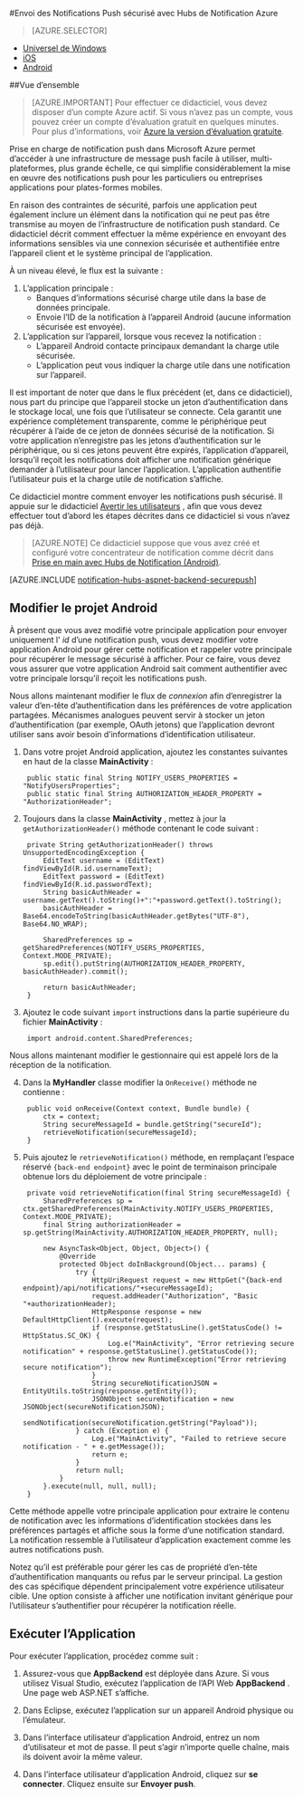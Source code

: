 <properties
    pageTitle="Envoi des Notifications Push sécurisé avec Hubs de Notification Azure"
    description="Découvrez comment envoyer les notifications push sécurisé à une application Android à partir d’Azure. Exemples de code écrits en Java et c#."
    documentationCenter="android"
    keywords="notification, les notifications push, d’émission transmission des messages, les notifications push android"
    authors="ysxu"
    manager="erikre"
    editor=""
    services="notification-hubs"/>

<tags
    ms.service="notification-hubs"
    ms.workload="mobile"
    ms.tgt_pltfrm="android"
    ms.devlang="java"
    ms.topic="article"
    ms.date="06/29/2016" 
    ms.author="yuaxu"/>

#<a name="sending-secure-push-notifications-with-azure-notification-hubs"></a>Envoi des Notifications Push sécurisé avec Hubs de Notification Azure

> [AZURE.SELECTOR]
- [Universel de Windows](notification-hubs-aspnet-backend-windows-dotnet-wns-secure-push-notification.md)
- [iOS](notification-hubs-aspnet-backend-ios-push-apple-apns-secure-notification.md)
- [Android](notification-hubs-aspnet-backend-android-secure-google-gcm-push-notification.md)

##<a name="overview"></a>Vue d’ensemble

> [AZURE.IMPORTANT] Pour effectuer ce didacticiel, vous devez disposer d’un compte Azure actif. Si vous n’avez pas un compte, vous pouvez créer un compte d’évaluation gratuit en quelques minutes. Pour plus d’informations, voir [Azure la version d’évaluation gratuite](https://azure.microsoft.com/pricing/free-trial/?WT.mc_id=A643EE910&amp;returnurl=http%3A%2F%2Fazure.microsoft.com%2Fen-us%2Fdocumentation%2Farticles%2Fpartner-xamarin-notification-hubs-ios-get-started).

Prise en charge de notification push dans Microsoft Azure permet d’accéder à une infrastructure de message push facile à utiliser, multi-plateformes, plus grande échelle, ce qui simplifie considérablement la mise en œuvre des notifications push pour les particuliers ou entreprises applications pour plates-formes mobiles.

En raison des contraintes de sécurité, parfois une application peut également inclure un élément dans la notification qui ne peut pas être transmise au moyen de l’infrastructure de notification push standard. Ce didacticiel décrit comment effectuer la même expérience en envoyant des informations sensibles via une connexion sécurisée et authentifiée entre l’appareil client et le système principal de l’application.

À un niveau élevé, le flux est la suivante :

1. L’application principale :
    - Banques d’informations sécurisé charge utile dans la base de données principale.
    - Envoie l’ID de la notification à l’appareil Android (aucune information sécurisée est envoyée).
2. L’application sur l’appareil, lorsque vous recevez la notification :
    - L’appareil Android contacte principaux demandant la charge utile sécurisée.
    - L’application peut vous indiquer la charge utile dans une notification sur l’appareil.

Il est important de noter que dans le flux précédent (et, dans ce didacticiel), nous part du principe que l’appareil stocke un jeton d’authentification dans le stockage local, une fois que l’utilisateur se connecte. Cela garantit une expérience complètement transparente, comme le périphérique peut récupérer à l’aide de ce jeton de données sécurisé de la notification. Si votre application n’enregistre pas les jetons d’authentification sur le périphérique, ou si ces jetons peuvent être expirés, l’application d’appareil, lorsqu’il reçoit les notifications doit afficher une notification générique demander à l’utilisateur pour lancer l’application. L’application authentifie l’utilisateur puis et la charge utile de notification s’affiche.

Ce didacticiel montre comment envoyer les notifications push sécurisé. Il appuie sur le didacticiel [Avertir les utilisateurs](notification-hubs-aspnet-backend-gcm-android-push-to-user-google-notification.md) , afin que vous devez effectuer tout d’abord les étapes décrites dans ce didacticiel si vous n’avez pas déjà.

> [AZURE.NOTE] Ce didacticiel suppose que vous avez créé et configuré votre concentrateur de notification comme décrit dans [Prise en main avec Hubs de Notification (Android)](notification-hubs-android-push-notification-google-gcm-get-started.md).

[AZURE.INCLUDE [notification-hubs-aspnet-backend-securepush](../../includes/notification-hubs-aspnet-backend-securepush.md)]

## <a name="modify-the-android-project"></a>Modifier le projet Android

À présent que vous avez modifié votre principale application pour envoyer uniquement l' *id* d’une notification push, vous devez modifier votre application Android pour gérer cette notification et rappeler votre principale pour récupérer le message sécurisé à afficher.
Pour ce faire, vous devez vous assurer que votre application Android sait comment authentifier avec votre principale lorsqu’il reçoit les notifications push.

Nous allons maintenant modifier le flux de *connexion* afin d’enregistrer la valeur d’en-tête d’authentification dans les préférences de votre application partagées. Mécanismes analogues peuvent servir à stocker un jeton d’authentification (par exemple, OAuth jetons) que l’application devront utiliser sans avoir besoin d’informations d’identification utilisateur.

1. Dans votre projet Android application, ajoutez les constantes suivantes en haut de la classe **MainActivity** :

        public static final String NOTIFY_USERS_PROPERTIES = "NotifyUsersProperties";
        public static final String AUTHORIZATION_HEADER_PROPERTY = "AuthorizationHeader";

2. Toujours dans la classe **MainActivity** , mettez à jour la `getAuthorizationHeader()` méthode contenant le code suivant :

        private String getAuthorizationHeader() throws UnsupportedEncodingException {
            EditText username = (EditText) findViewById(R.id.usernameText);
            EditText password = (EditText) findViewById(R.id.passwordText);
            String basicAuthHeader = username.getText().toString()+":"+password.getText().toString();
            basicAuthHeader = Base64.encodeToString(basicAuthHeader.getBytes("UTF-8"), Base64.NO_WRAP);

            SharedPreferences sp = getSharedPreferences(NOTIFY_USERS_PROPERTIES, Context.MODE_PRIVATE);
            sp.edit().putString(AUTHORIZATION_HEADER_PROPERTY, basicAuthHeader).commit();

            return basicAuthHeader;
        }

3. Ajoutez le code suivant `import` instructions dans la partie supérieure du fichier **MainActivity** :

        import android.content.SharedPreferences;

Nous allons maintenant modifier le gestionnaire qui est appelé lors de la réception de la notification.

4. Dans la **MyHandler** classe modifier la `OnReceive()` méthode ne contienne :

        public void onReceive(Context context, Bundle bundle) {
            ctx = context;
            String secureMessageId = bundle.getString("secureId");
            retrieveNotification(secureMessageId);
        }

5. Puis ajoutez le `retrieveNotification()` méthode, en remplaçant l’espace réservé `{back-end endpoint}` avec le point de terminaison principale obtenue lors du déploiement de votre principale :

        private void retrieveNotification(final String secureMessageId) {
            SharedPreferences sp = ctx.getSharedPreferences(MainActivity.NOTIFY_USERS_PROPERTIES, Context.MODE_PRIVATE);
            final String authorizationHeader = sp.getString(MainActivity.AUTHORIZATION_HEADER_PROPERTY, null);

            new AsyncTask<Object, Object, Object>() {
                @Override
                protected Object doInBackground(Object... params) {
                    try {
                        HttpUriRequest request = new HttpGet("{back-end endpoint}/api/notifications/"+secureMessageId);
                        request.addHeader("Authorization", "Basic "+authorizationHeader);
                        HttpResponse response = new DefaultHttpClient().execute(request);
                        if (response.getStatusLine().getStatusCode() != HttpStatus.SC_OK) {
                            Log.e("MainActivity", "Error retrieving secure notification" + response.getStatusLine().getStatusCode());
                            throw new RuntimeException("Error retrieving secure notification");
                        }
                        String secureNotificationJSON = EntityUtils.toString(response.getEntity());
                        JSONObject secureNotification = new JSONObject(secureNotificationJSON);
                        sendNotification(secureNotification.getString("Payload"));
                    } catch (Exception e) {
                        Log.e("MainActivity", "Failed to retrieve secure notification - " + e.getMessage());
                        return e;
                    }
                    return null;
                }
            }.execute(null, null, null);
        }


Cette méthode appelle votre principale application pour extraire le contenu de notification avec les informations d’identification stockées dans les préférences partagés et affiche sous la forme d’une notification standard. La notification ressemble à l’utilisateur d’application exactement comme les autres notifications push.

Notez qu’il est préférable pour gérer les cas de propriété d’en-tête d’authentification manquants ou refus par le serveur principal. La gestion des cas spécifique dépendent principalement votre expérience utilisateur cible. Une option consiste à afficher une notification invitant générique pour l’utilisateur s’authentifier pour récupérer la notification réelle.

## <a name="run-the-application"></a>Exécuter l’Application

Pour exécuter l’application, procédez comme suit :

1. Assurez-vous que **AppBackend** est déployée dans Azure. Si vous utilisez Visual Studio, exécutez l’application de l’API Web **AppBackend** . Une page web ASP.NET s’affiche.

2. Dans Eclipse, exécutez l’application sur un appareil Android physique ou l’émulateur.

3. Dans l’interface utilisateur d’application Android, entrez un nom d’utilisateur et mot de passe. Il peut s’agir n’importe quelle chaîne, mais ils doivent avoir la même valeur.

4. Dans l’interface utilisateur d’application Android, cliquez sur **se connecter**. Cliquez ensuite sur **Envoyer push**.
